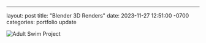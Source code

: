 ---
layout: post
title:  "Blender 3D Renders"
date:   2023-11-27 12:51:00 -0700
categories: portfolio update

<img src="../../../_site/assets/As.png" alt="Adult Swim Project" />
